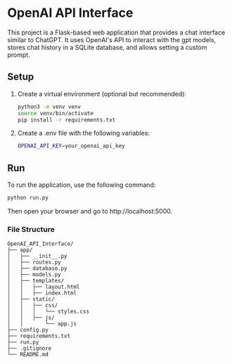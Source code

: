 # OpenAI API Interface

This project is a Flask-based web application that provides a chat interface similar to ChatGPT. It uses OpenAI's API to interact with the gpt models, stores chat history in a SQLite database, and allows setting a custom prompt.

## Setup

1. Create a virtual environment (optional but recommended):
   ```bash
   python3 -m venv venv
   source venv/bin/activate
   pip install -r requirements.txt
   ```
 
2. Create a .env file with the following variables:
   ```bash
   OPENAI_API_KEY=your_openai_api_key
   ```

## Run

To run the application, use the following command:
   ```bash
   python run.py
   ```
Then open your browser and go to http://localhost:5000.

### File Structure

```
OpenAI_API_Interface/
├── app/
│   ├── __init__.py
│   ├── routes.py
│   ├── database.py
│   ├── models.py
│   ├── templates/
│   │   ├── layout.html
│   │   ├── index.html
│   ├── static/
│   │   ├── css/
│   │   │   └── styles.css
│   │   ├── js/
│   │       └── app.js
├── config.py
├── requirements.txt
├── run.py
├── .gitignore
└── README.md

```

